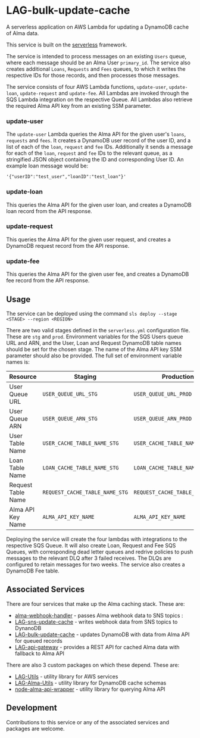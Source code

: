 # LAG-bulk-update-cache
A serverless application on AWS Lambda for updating a DynamoDB cache of Alma data. 

This service is built on the [serverless](https://serverless.com/) framework.

The service is intended to process messages on an existing `Users` queue, where each message should be an Alma User `primary_id`. The service also creates additional `Loans`, `Requests` and `Fees` queues, to which it writes the respective IDs for those records, and then processes those messages.

The service consists of four AWS Lambda functions, `update-user`, `update-loan`, `update-request` and `update-fee`. All Lambdas are invoked through the SQS Lambda integration on the respective Queue. All Lambdas also retrieve the required Alma API key from an existing SSM parameter.

### update-user
The `update-user` Lambda queries the Alma API for the given user's `loans`, `requests` and `fees`. It creates a DynamoDB user record of the user ID, and a list of each of the `loan`, `request` and `fee` IDs. Additionally it sends a message for each of the `loan`, `request` and `fee` IDs to the relevant queue, as a stringified JSON object containing the ID and corresponding User ID. An example loan message would be:
```
'{"userID":"test_user","loanID":"test_loan"}'
```

### update-loan
This queries the Alma API for the given user loan, and creates a DynamoDB loan record from the API response.

### update-request
This queries the Alma API for the given user request, and creates a DynamoDB request record from the API response.

### update-fee
This queries the Alma API for the given user fee, and creates a DynamoDB fee record from the API response.

## Usage

The service can be deployed using the command
`sls deploy --stage <STAGE> --region <REGION>`

There are two valid stages defined in the `serverless.yml` configuration file. These are `stg` and `prod`. Environment variables for the SQS Users queue URL and ARN, and the User, Loan and Request DynamoDB table names should be set for the chosen stage. The name of the Alma API key SSM parameter should also be provided. The full set of environment variable names is:

Resource | Staging | Production
--- | --- | ---
User Queue URL | `USER_QUEUE_URL_STG` | `USER_QUEUE_URL_PROD`
User Queue ARN | `USER_QUEUE_ARN_STG` | `USER_QUEUE_ARN_PROD`
User Table Name | `USER_CACHE_TABLE_NAME_STG` | `USER_CACHE_TABLE_NAME_PROD`
Loan Table Name | `LOAN_CACHE_TABLE_NAME_STG` | `LOAN_CACHE_TABLE_NAME_PROD`
Request Table Name | `REQUEST_CACHE_TABLE_NAME_STG` | `REQUEST_CACHE_TABLE_NAME_PROD`
Alma API Key Name | `ALMA_API_KEY_NAME` | `ALMA_API_KEY_NAME`

Deploying the service will create the four lambdas with integrations to the respective SQS Queue. It will also create Loan, Request and Fee SQS Queues, with corresponding dead letter queues and redrive policies to push messages to the relevant DLQ after 3 failed receives. The DLQs are configured to retain messages for two weeks. The service also creates a DynamoDB Fee table.

## Associated Services

There are four services that make up the Alma caching stack. These are:

- [alma-webhook-handler](https://github.com/lulibrary/alma-webhook-handler)       -   passes Alma webhook data to SNS topics :
- [LAG-sns-update-cache](https://github.com/lulibrary/LAG-sns-update-cache)       -   writes webhook data from SNS topics to  DynanoDB
- [LAG-bulk-update-cache](https://github.com/lulibrary/LAG-bulk-update-cache)     -   updates DynamoDB with data from Alma API for queued records
- [LAG-api-gateway](https://github.com/lulibrary/LAG-api-gateway)                 -   provides a REST API for cached Alma data with fallback to Alma API

There are also 3 custom packages on which these depend. These are:
- [LAG-Utils](https://github.com/lulibrary/LAG-Utils)                             -   utility library for AWS services
- [LAG-Alma-Utils](https://github.com/lulibrary/LAG-Alma-Utils)                   -   utility library for DynamoDB cache schemas
- [node-alma-api-wrapper](https://github.com/lulibrary/node-alma-api-wrapper)     -   utility library for querying Alma API


## Development
Contributions to this service or any of the associated services and packages are welcome.
